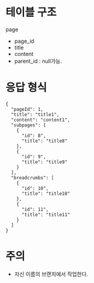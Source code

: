 
# 테이블 구조
page
- page_id
- title
- content
- parent_id : null가능.

# 응답 형식
```
{
  "pageId": 1,
  "title": "title1",
  "content": "content1",
  "subpages": [
    {
      "id": 8",
      "title": "title8"
    },
    {
      "id": 9",
      "title": "title9"
    }
  ],
  "breadcrumbs": [
    {
      "id": 10",
      "title": "title10"
    },
    {
      "id": 11",
      "title": "title11"
    }
  ]
}
```

# 주의
+ 자신 이름의 브랜치에서 작업한다.